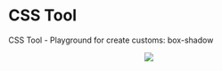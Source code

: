 # CSS Tool
CSS Tool -  Playground for create customs: box-shadow

<p align="center">
  <img src="https://user-images.githubusercontent.com/68353701/231286058-fb380ab7-b8e2-438f-86c2-cacf29bf0186.png" />
</p>
